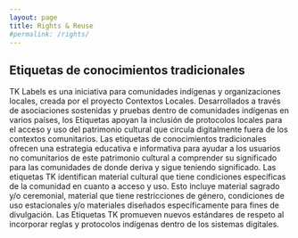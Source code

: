 ```yaml
---
layout: page
title: Rights & Reuse
#permalink: /rights/
---
```


## Etiquetas de conocimientos tradicionales

TK Labels es una iniciativa para comunidades indígenas y organizaciones locales, creada por el proyecto Contextos Locales. Desarrollados a través de asociaciones sostenidas y pruebas dentro de comunidades indígenas en varios países, los Etiquetas apoyan la inclusión de protocolos locales para el acceso y uso del patrimonio cultural que circula digitalmente fuera de los contextos comunitarios. Las etiquetas de conocimientos tradicionales ofrecen una estrategia educativa e informativa para ayudar a los usuarios no comunitarios de este patrimonio cultural a comprender su significado para las comunidades de donde deriva y sigue teniendo significado. Las etiquetas TK identifican material cultural que tiene condiciones específicas de la comunidad en cuanto a acceso y uso. Esto incluye material sagrado y/o ceremonial, material que tiene restricciones de género, condiciones de uso estacionales y/o materiales diseñados específicamente para fines de divulgación. Las Etiquetas TK promueven nuevos estándares de respeto al incorporar reglas y protocolos indígenas dentro de los sistemas digitales.
